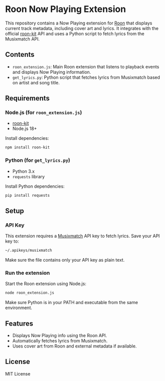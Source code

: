 # Roon Now Playing Extension

This repository contains a Now Playing extension for [Roon](https://roonlabs.com/) that displays current track metadata, including cover art and lyrics. It integrates with the official [roon-kit](https://github.com/Stevenic/roon-kit) API and uses a Python script to fetch lyrics from the Musixmatch API.

## Contents

- `roon_extension.js`: Main Roon extension that listens to playback events and displays Now Playing information.
- `get_lyrics.py`: Python script that fetches lyrics from Musixmatch based on artist and song title.

## Requirements

### Node.js (for `roon_extension.js`)
- [roon-kit](https://github.com/Stevenic/roon-kit)
- Node.js 18+

Install dependencies:
```bash
npm install roon-kit
```

### Python (for `get_lyrics.py`)
- Python 3.x
- `requests` library

Install Python dependencies:
```bash
pip install requests
```

## Setup

### API Key
This extension requires a [Musixmatch](https://developer.musixmatch.com/) API key to fetch lyrics. Save your API key to:

```bash
~/.apikeys/musixmatch
```

Make sure the file contains only your API key as plain text.

### Run the extension
Start the Roon extension using Node.js:
```bash
node roon_extension.js
```

Make sure Python is in your PATH and executable from the same environment.

## Features

- Displays Now Playing info using the Roon API.
- Automatically fetches lyrics from Musixmatch.
- Uses cover art from Roon and external metadata if available.

## License

MIT License


